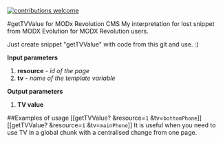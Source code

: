 [![contributions welcome](https://img.shields.io/packagist/l/doctrine/orm.svg?style=flat)](https://github.com/samgozman/getTVValue/blob/master/LICENSE.txt)

#getTVValue for MODx Revolution CMS
My interpretation for lost snippet from MODX Evolution for MODX Revolution users.

Just create snippet "getTVValue" with code from this git and use. :) 

**Input parameters**

1. **resource** *- id of the page*
2. **tv** *- name of the template variable*

**Output parameters**

1. **TV value**

##Examples of usage
		[[getTVValue? &resource=`1` &tv=`bottomPhone`]]
		[[getTVValue? &resource=`1` &tv=`mainPhone`]]
It is useful when you need to use TV in a global chunk with a centralised change from one page.